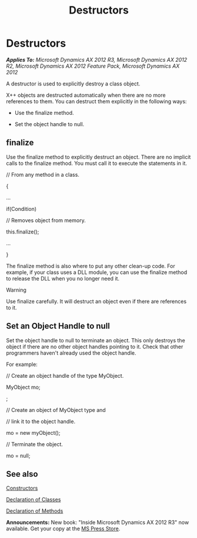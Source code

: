 ﻿---
title: Destructors
TOCTitle: Destructors
ms:assetid: f127fed6-d63a-419f-aed4-6bb8c0a6b281
ms:mtpsurl: https://msdn.microsoft.com/en-us/library/Aa886274(v=AX.60)
ms:contentKeyID: 35253335
ms.date: 05/18/2015
mtps_version: v=AX.60
---

# Destructors 


_**Applies To:** Microsoft Dynamics AX 2012 R3, Microsoft Dynamics AX 2012 R2, Microsoft Dynamics AX 2012 Feature Pack, Microsoft Dynamics AX 2012_

A destructor is used to explicitly destroy a class object.

X++ objects are destructed automatically when there are no more references to them. You can destruct them explicitly in the following ways:

  - Use the finalize method.

  - Set the object handle to null.

## finalize

Use the finalize method to explicitly destruct an object. There are no implicit calls to the finalize method. You must call it to execute the statements in it.

// From any method in a class.

{

...

if(Condition)

// Removes object from memory.

this.finalize();

...

}

The finalize method is also where to put any other clean-up code. For example, if your class uses a DLL module, you can use the finalize method to release the DLL when you no longer need it.


> [!WARNING]
> <P>Use finalize carefully. It will destruct an object even if there are references to it.</P>



## Set an Object Handle to null

Set the object handle to null to terminate an object. This only destroys the object if there are no other object handles pointing to it. Check that other programmers haven't already used the object handle.

For example:

// Create an object handle of the type MyObject.

MyObject mo;

;

// Create an object of MyObject type and

// link it to the object handle.

mo = new myObject();

// Terminate the object.

mo = null;

## See also

[Constructors](constructors.md)

[Declaration of Classes](declaration-of-classes.md)

[Declaration of Methods](declaration-of-methods.md)

  
**Announcements:** New book: "Inside Microsoft Dynamics AX 2012 R3" now available. Get your copy at the [MS Press Store](https://www.microsoftpressstore.com/store/inside-microsoft-dynamics-ax-2012-r3-9780735685109).

